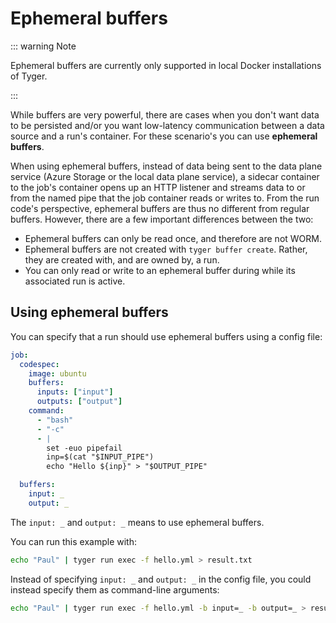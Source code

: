 # Ephemeral buffers

::: warning Note

Ephemeral buffers are currently only supported in local Docker installations of
Tyger.

:::

While buffers are very powerful, there are cases when you don't want data to be
persisted and/or you want low-latency communication between a data source and a
run's container. For these scenario's you can use **ephemeral buffers**.

When using ephemeral buffers, instead of data being sent to the data plane
service (Azure Storage or the local data plane service), a sidecar container to
the job's container opens up an HTTP listener and streams data to or from the
named pipe that the job container reads or writes to. From the run code's
perspective, ephemeral buffers are thus no different from regular buffers.
However, there are a few important differences between the two:

- Ephemeral buffers can only be read once, and therefore are not WORM.
- Ephemeral buffers are not created with `tyger buffer create`. Rather, they are
  created with, and are owned by, a run.
- You can only read or write to an ephemeral buffer during while its associated
  run is active.

## Using ephemeral buffers

You can specify that a run should use ephemeral buffers using a config file:

```yaml
job:
  codespec:
    image: ubuntu
    buffers:
      inputs: ["input"]
      outputs: ["output"]
    command:
      - "bash"
      - "-c"
      - |
        set -euo pipefail
        inp=$(cat "$INPUT_PIPE")
        echo "Hello ${inp}" > "$OUTPUT_PIPE"

  buffers:
    input: _
    output: _
```

The `input: _` and `output: _` means to use ephemeral buffers.

You can run this example with:

``` bash
echo "Paul" | tyger run exec -f hello.yml > result.txt
```


Instead of specifying `input: _` and `output: _` in the config file, you could instead specify them as command-line arguments:

``` bash
echo "Paul" | tyger run exec -f hello.yml -b input=_ -b output=_ > result.txt
```
